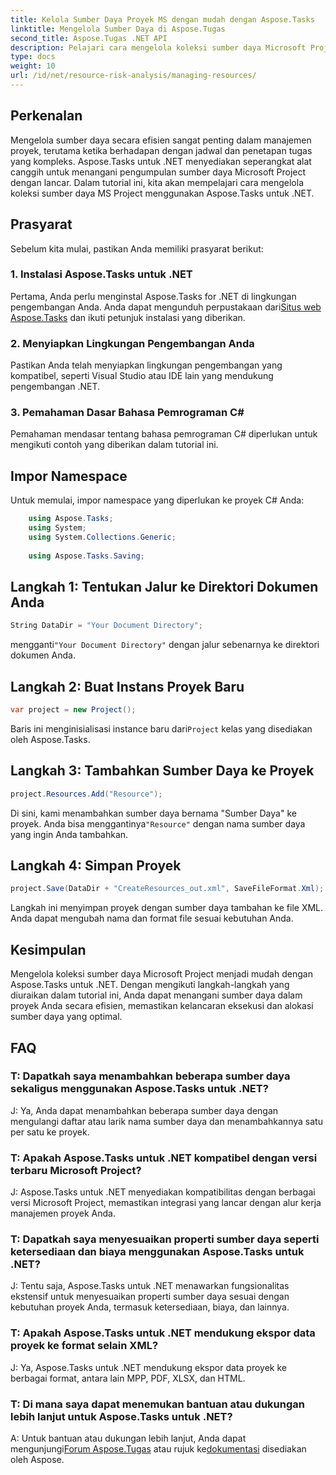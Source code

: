 ```yaml
---
title: Kelola Sumber Daya Proyek MS dengan mudah dengan Aspose.Tasks
linktitle: Mengelola Sumber Daya di Aspose.Tugas
second_title: Aspose.Tugas .NET API
description: Pelajari cara mengelola koleksi sumber daya Microsoft Project dengan mudah menggunakan Aspose.Tasks untuk .NET. Meningkatkan produktivitas dan menyederhanakan alur kerja proyek.
type: docs
weight: 10
url: /id/net/resource-risk-analysis/managing-resources/
---
```

## Perkenalan
Mengelola sumber daya secara efisien sangat penting dalam manajemen proyek, terutama ketika berhadapan dengan jadwal dan penetapan tugas yang kompleks. Aspose.Tasks untuk .NET menyediakan seperangkat alat canggih untuk menangani pengumpulan sumber daya Microsoft Project dengan lancar. Dalam tutorial ini, kita akan mempelajari cara mengelola koleksi sumber daya MS Project menggunakan Aspose.Tasks untuk .NET.
## Prasyarat
Sebelum kita mulai, pastikan Anda memiliki prasyarat berikut:
### 1. Instalasi Aspose.Tasks untuk .NET
 Pertama, Anda perlu menginstal Aspose.Tasks for .NET di lingkungan pengembangan Anda. Anda dapat mengunduh perpustakaan dari[Situs web Aspose.Tasks](https://releases.aspose.com/tasks/net/) dan ikuti petunjuk instalasi yang diberikan.
### 2. Menyiapkan Lingkungan Pengembangan Anda
Pastikan Anda telah menyiapkan lingkungan pengembangan yang kompatibel, seperti Visual Studio atau IDE lain yang mendukung pengembangan .NET.
### 3. Pemahaman Dasar Bahasa Pemrograman C#
Pemahaman mendasar tentang bahasa pemrograman C# diperlukan untuk mengikuti contoh yang diberikan dalam tutorial ini.

## Impor Namespace
Untuk memulai, impor namespace yang diperlukan ke proyek C# Anda:
```csharp
    using Aspose.Tasks;
    using System;
    using System.Collections.Generic;
    
    using Aspose.Tasks.Saving;
```

## Langkah 1: Tentukan Jalur ke Direktori Dokumen Anda
```csharp
String DataDir = "Your Document Directory";
```
 mengganti`"Your Document Directory"` dengan jalur sebenarnya ke direktori dokumen Anda.
## Langkah 2: Buat Instans Proyek Baru
```csharp
var project = new Project();
```
 Baris ini menginisialisasi instance baru dari`Project` kelas yang disediakan oleh Aspose.Tasks.
## Langkah 3: Tambahkan Sumber Daya ke Proyek
```csharp
project.Resources.Add("Resource");
```
 Di sini, kami menambahkan sumber daya bernama "Sumber Daya" ke proyek. Anda bisa menggantinya`"Resource"` dengan nama sumber daya yang ingin Anda tambahkan.
## Langkah 4: Simpan Proyek
```csharp
project.Save(DataDir + "CreateResources_out.xml", SaveFileFormat.Xml);
```
Langkah ini menyimpan proyek dengan sumber daya tambahan ke file XML. Anda dapat mengubah nama dan format file sesuai kebutuhan Anda.

## Kesimpulan
Mengelola koleksi sumber daya Microsoft Project menjadi mudah dengan Aspose.Tasks untuk .NET. Dengan mengikuti langkah-langkah yang diuraikan dalam tutorial ini, Anda dapat menangani sumber daya dalam proyek Anda secara efisien, memastikan kelancaran eksekusi dan alokasi sumber daya yang optimal.
## FAQ
### T: Dapatkah saya menambahkan beberapa sumber daya sekaligus menggunakan Aspose.Tasks untuk .NET?
J: Ya, Anda dapat menambahkan beberapa sumber daya dengan mengulangi daftar atau larik nama sumber daya dan menambahkannya satu per satu ke proyek.
### T: Apakah Aspose.Tasks untuk .NET kompatibel dengan versi terbaru Microsoft Project?
J: Aspose.Tasks untuk .NET menyediakan kompatibilitas dengan berbagai versi Microsoft Project, memastikan integrasi yang lancar dengan alur kerja manajemen proyek Anda.
### T: Dapatkah saya menyesuaikan properti sumber daya seperti ketersediaan dan biaya menggunakan Aspose.Tasks untuk .NET?
J: Tentu saja, Aspose.Tasks untuk .NET menawarkan fungsionalitas ekstensif untuk menyesuaikan properti sumber daya sesuai dengan kebutuhan proyek Anda, termasuk ketersediaan, biaya, dan lainnya.
### T: Apakah Aspose.Tasks untuk .NET mendukung ekspor data proyek ke format selain XML?
J: Ya, Aspose.Tasks untuk .NET mendukung ekspor data proyek ke berbagai format, antara lain MPP, PDF, XLSX, dan HTML.
### T: Di mana saya dapat menemukan bantuan atau dukungan lebih lanjut untuk Aspose.Tasks untuk .NET?
A: Untuk bantuan atau dukungan lebih lanjut, Anda dapat mengunjungi[Forum Aspose.Tugas](https://forum.aspose.com/c/tasks/15) atau rujuk ke[dokumentasi](https://reference.aspose.com/tasks/net/) disediakan oleh Aspose.